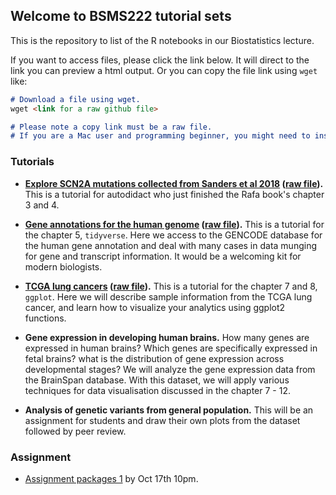 ## Welcome to BSMS222 tutorial sets

This is the repository to list of the R notebooks in our Biostatistics lecture. 

If you want to access files, please click the link below. It will direct to the link you can preview a html output. Or you can copy the file link using `wget` like: 

```markdown
# Download a file using wget. 
wget <link for a raw github file>

# Please note a copy link must be a raw file. 
# If you are a Mac user and programming beginner, you might need to install wget into your system.
```


### Tutorials

- **[Explore SCN2A mutations collected from Sanders et al 2018](https://htmlpreview.github.io/?https://github.com/joonan30/bsms222_123_an/blob/master/analyze_scn2a_mutations.nb.html) ([raw file](https://raw.githubusercontent.com/joonan30/bsms222_123_an/master/analyze_scn2a_mutations.Rmd)).** This is a tutorial for autodidact who just finished the Rafa book's chapter 3 and 4.  

- **[Gene annotations for the human genome](https://htmlpreview.github.io/?https://github.com/joonan30/bsms222_123_an/blob/master/analyze_gencode.nb.html) ([raw file](https://raw.githubusercontent.com/joonan30/bsms222_123_an/master/analyze_gencode.Rmd)).** This is a tutorial for the chapter 5, `tidyverse`. Here we access to the GENCODE database for the human gene annotation and deal with many cases in data munging for gene and transcript information. It would be a welcoming kit for modern biologists. 

- **[TCGA lung cancers](https://htmlpreview.github.io/?https://github.com/joonan30/bsms222_123_an/blob/master/analyze_TCGA.nb.html) ([raw file](https://raw.githubusercontent.com/joonan30/bsms222_123_an/master/analyze_TCGA.Rmd)).** This is a tutorial for the chapter 7 and 8, `ggplot`. Here we will describe sample information from the TCGA lung cancer, and learn how to visualize your analytics using ggplot2 functions.

- **Gene expression in developing human brains.** How many genes are expressed in human brains? Which genes are specifically expressed in fetal brains? what is the distribution of gene expression across developmental stages? We will analyze the gene expression data from the BrainSpan database. With this dataset, we will apply various techniques for data visualisation discussed in the chapter 7 - 12.

- **Analysis of genetic variants from general population.** This will be an assignment for students and draw their own plots from the dataset followed by peer review. 


### Assignment

- [Assignment packages 1](https://htmlpreview.github.io/?https://github.com/joonan30/bsms222_123_an/blob/master/assignment1.nb.html) by Oct 17th 10pm.